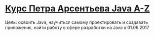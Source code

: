 # [Курс Петра Арсентьева Java A-Z](http://job4j.ru/)

Цель: освоить Java, научиться самому проектировать и создавать приложения, найти работу в сфере разработки на Java к 01.06.2017